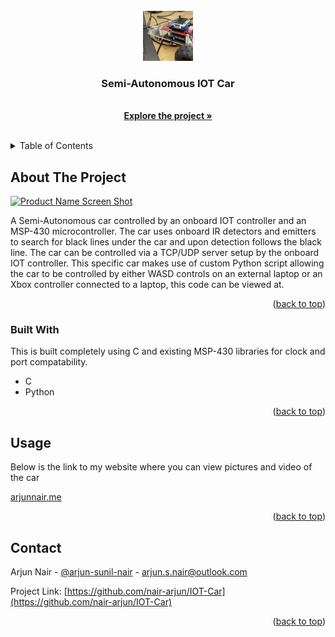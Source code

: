 <div id="top"></div>
<!--
*** Thanks for checking out the Best-README-Template. If you have a suggestion
*** that would make this better, please fork the repo and create a pull request
*** or simply open an issue with the tag "enhancement".
*** Don't forget to give the project a star!
*** Thanks again! Now go create something AMAZING! :D
-->






<!-- PROJECT LOGO -->
<br />
<div align="center">
  <a href="https://github.com/othneildrew/Best-README-Template">
    <img src="images/logo.jpg" alt="Logo" width="80" height="80">
  </a>

  <h3 align="center">Semi-Autonomous IOT Car</h3>

  <p align="center">
    <br />
    <a href="https://github.com/nair-arjun/IOT-Car"><strong>Explore the project »</strong></a>
    <br />
    <br />
  </p>
</div>



<!-- TABLE OF CONTENTS -->
<details>
  <summary>Table of Contents</summary>
  <ol>
    <li>
      <a href="#about-the-project">About The Project</a>
      <ul>
        <li><a href="#built-with">Built With</a></li>
      </ul>
    </li>
    <li>
      <a href="#getting-started">Getting Started</a>
      <ul>
        <li><a href="#prerequisites">Prerequisites</a></li>
        <li><a href="#installation">Installation</a></li>
      </ul>
    </li>
    <li><a href="#usage">Usage</a></li>
    <li><a href="#roadmap">Roadmap</a></li>
    <li><a href="#contributing">Contributing</a></li>
    <li><a href="#license">License</a></li>
    <li><a href="#contact">Contact</a></li>
    <li><a href="#acknowledgments">Acknowledgments</a></li>
  </ol>
</details>



<!-- ABOUT THE PROJECT -->
## About The Project

[![Product Name Screen Shot][product-screenshot]](https://example.com)

A Semi-Autonomous car controlled by an onboard IOT controller and an MSP-430 microcontroller. The car uses onboard IR detectors and emitters to search for black lines under the car and upon detection follows the black line. The car can be controlled via a TCP/UDP server setup by the onboard IOT controller. This specific car makes use of custom Python script allowing the car to be controlled by either WASD controls on an external laptop or an Xbox controller connected to a laptop, this code can be viewed at.

<p align="right">(<a href="#top">back to top</a>)</p>



### Built With

This is built completely using C and existing MSP-430 libraries for clock and port compatability.

* C
* Python

<p align="right">(<a href="#top">back to top</a>)</p>




<!-- USAGE EXAMPLES -->
## Usage

Below is the link to my website where you can view pictures and video of the car

<a href="http://www.arjunnair.me">arjunnair.me</a>

<p align="right">(<a href="#top">back to top</a>)</p>


<!-- CONTACT -->
## Contact

Arjun Nair - [@arjun-sunil-nair](https://linkedin.com/in/arjun-sunil-nair/) - arjun.s.nair@outlook.com

Project Link: [https://github.com/nair-arjun/IOT-Car](https://github.com/nair-arjun/IOT-Car)

<p align="right">(<a href="#top">back to top</a>)</p>







<!-- MARKDOWN LINKS & IMAGES -->
<!-- https://www.markdownguide.org/basic-syntax/#reference-style-links -->
[contributors-shield]: https://img.shields.io/github/contributors/othneildrew/Best-README-Template.svg?style=for-the-badge
[contributors-url]: https://github.com/othneildrew/Best-README-Template/graphs/contributors
[forks-shield]: https://img.shields.io/github/forks/othneildrew/Best-README-Template.svg?style=for-the-badge
[forks-url]: https://github.com/othneildrew/Best-README-Template/network/members
[stars-shield]: https://img.shields.io/github/stars/othneildrew/Best-README-Template.svg?style=for-the-badge
[stars-url]: https://github.com/othneildrew/Best-README-Template/stargazers
[issues-shield]: https://img.shields.io/github/issues/othneildrew/Best-README-Template.svg?style=for-the-badge
[issues-url]: https://github.com/othneildrew/Best-README-Template/issues
[license-shield]: https://img.shields.io/github/license/othneildrew/Best-README-Template.svg?style=for-the-badge
[license-url]: https://github.com/othneildrew/Best-README-Template/blob/master/LICENSE.txt
[linkedin-shield]: https://img.shields.io/badge/-LinkedIn-black.svg?style=for-the-badge&logo=linkedin&colorB=555
[linkedin-url]: https://linkedin.com/in/othneildrew
[product-screenshot]: images/screenshot.png
